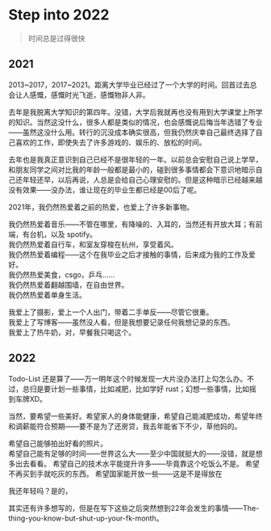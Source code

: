 # Step into 2022

> 时间总是过得很快

## 2021

2013~2017，2017~2021。距离大学毕业已经过了一个大学的时间。回首过去总会让人感慨，感慨时光飞逝，感慨物非人非。

去年是我脱离大学知识的第四年。没错，大学后我就再也没有用到大学课堂上所学的知识。当然这没什么，很多人都是类似的情况，也会感慨说后悔当年选错了专业——虽然这没什么用。转行的沉没成本确实很高，但我仍然庆幸自己最终选择了自己喜欢的工作，即使失去了许多游戏的、娱乐的、放松的时间。

去年也是我真正意识到自己已经不是很年轻的一年。以前总会安慰自己说上学早，和朋友同学之间对比我的年龄一般都是最小的，碰到很多事情都会下意识地暗示自己还年轻还早，以后再说，人总是会给自己心理安慰的。但是这种暗示已经越来越没有效果——没办法，谁让现在的毕业生都已经是00后了呢。

2021年，我仍然热爱着之前的热爱，也爱上了许多新事物。

我仍然热爱着音乐——不管在哪里，有降噪的、入耳的，当然还有开放大耳；有前端，有台机，以及 spotify。  
我仍然热爱着自行车，和室友穿梭在杭州，享受着风。  
我仍然热爱着编程——这个在我毕业之后才接触的事情，后来成为我的工作及爱好。  
我仍然热爱美食，csgo，乒乓……  
我仍然热爱着翻越围墙，在自由世界。  
我仍然热爱着单身生活。

我爱上了摄影，爱上一个人出门，带着二手单反——尽管它很重。  
我爱上了写博客——虽然没人看，但是我想要记录任何我想记录的东西。  
我爱上了热牛奶，对，早餐我只喝这个。

## 2022

Todo-List 还是算了——万一明年这个时候发现一大片没办法打上勾怎么办。不过，总归是要计划一些事情，比如减肥，比如学好 rust；幻想一些事情，比如摇到车牌XD。

当然，要希望一些美好。希望家人的身体能健康，希望自己能减肥成功，希望年终和调薪能符合预期——要不是为了还房贷，我去年能省下不少，草他妈的。

希望自己能够拍出好看的照片。  
希望自己能有足够的时间——世界这么大——至少中国就挺大的——没错，就是想多出去看看。
希望自己的技术水平能提升许多——毕竟靠这个吃饭么不是。
希望不再买到手就吃灰的东西。
希望国家能开放一些——这是不是得放在

我还年轻吗？是的，

其实还有许多想写的，但是在写下这些之后突然想到22年会发生的事情——The-thing-you-know-but-shut-up-your-fk-month。